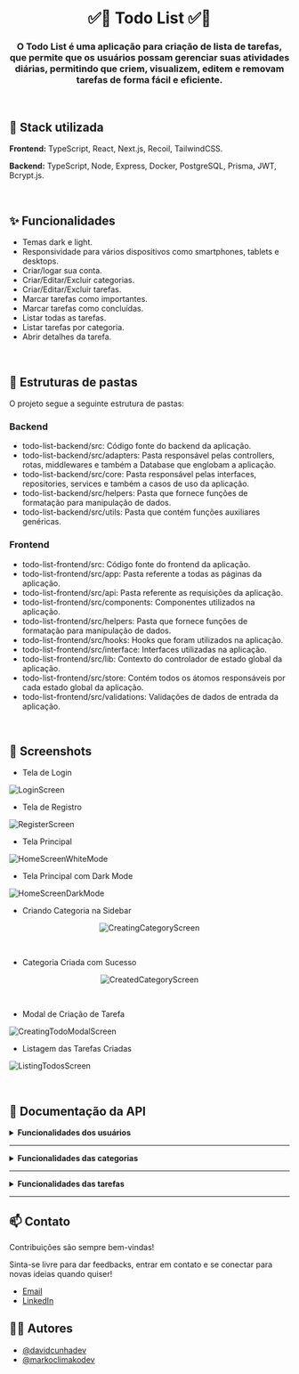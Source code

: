 
<h1 align="center">✅📝 Todo List ✅📝</h1> 

<h3 align="center">O Todo List é uma aplicação para criação de lista de tarefas, que permite que os usuários possam gerenciar suas atividades diárias, permitindo que criem, visualizem, editem e removam tarefas de forma fácil e eficiente.</h3>

<br>

## 🚀 Stack utilizada

**Frontend:** TypeScript, React, Next.js, Recoil, TailwindCSS.

**Backend:** TypeScript, Node, Express, Docker, PostgreSQL, Prisma, JWT, Bcrypt.js.

<br>

## ✨ Funcionalidades

- Temas dark e light.
- Responsividade para vários dispositivos como smartphones, tablets e desktops.
- Criar/logar sua conta.
- Criar/Editar/Excluir categorias.
- Criar/Editar/Excluir tarefas.
- Marcar tarefas como importantes.
- Marcar tarefas como concluídas.
- Listar todas as tarefas.
- Listar tarefas por categoria.
- Abrir detalhes da tarefa.

<br>

## 📂 Estruturas de pastas

O projeto segue a seguinte estrutura de pastas:

### Backend

- todo-list-backend/src: Código fonte do backend da aplicação.
- todo-list-backend/src/adapters: Pasta responsável pelas controllers, rotas, middlewares e também a Database que englobam a aplicação.
- todo-list-backend/src/core: Pasta responsável pelas interfaces, repositories, services e também a casos de uso da aplicação.
- todo-list-backend/src/helpers: Pasta que fornece funções de formatação para manipulação de dados.
- todo-list-backend/src/utils: Pasta que contém funções auxiliares genéricas.

### Frontend
- todo-list-frontend/src: Código fonte do frontend da aplicação.
- todo-list-frontend/src/app: Pasta referente a todas as páginas da aplicação.
- todo-list-frontend/src/api: Pasta referente as requisições da aplicação.
- todo-list-frontend/src/components: Componentes utilizados na aplicação.
- todo-list-frontend/src/helpers: Pasta que fornece funções de formatação para manipulação de dados.
- todo-list-frontend/src/hooks: Hooks que foram utilizados na aplicação.
- todo-list-frontend/src/interface: Interfaces utilizadas na aplicação.
- todo-list-frontend/src/lib: Contexto do controlador de estado global da aplicação.
- todo-list-frontend/src/store: Contém todos os átomos responsáveis por cada estado global da aplicação.
- todo-list-frontend/src/validations: Validações de dados de entrada da aplicação.

<br>

## 📸 Screenshots

- Tela de Login

![LoginScreen](/todo-app-frontend/public/LoginScreen.png)

- Tela de Registro

![RegisterScreen](/todo-app-frontend/public/RegisterScreen.png)

- Tela Principal

![HomeScreenWhiteMode](/todo-app-frontend/public/HomeScreenWhiteTheme.png)

- Tela Principal com Dark Mode

![HomeScreenDarkMode](/todo-app-frontend/public/HomeScreenDarkTheme.png)

- Criando Categoria na Sidebar

<p align="center">
  <img src="/todo-app-frontend/public/CreatingCategoryScreen.png" alt="CreatingCategoryScreen">
</p>

<br>

- Categoria Criada com Sucesso

<p align="center">
  <img src="/todo-app-frontend/public/CreatedCategoryScreen.png" alt="CreatedCategoryScreen">
</p>

<br>

- Modal de Criação de Tarefa

![CreatingTodoModalScreen](/todo-app-frontend/public/CreatingTodoModalScreen.png)

- Listagem das Tarefas Criadas

![ListingTodosScreen](/todo-app-frontend/public/ListingTodosScreen.png)

<br>

## 📑 Documentação da API

<details>
<summary><strong>Funcionalidades dos usuários</strong></summary>

- #### Logando na rota /user/login

<code>POST</code> <code>/user/login</code>

| Parâmetro   | Tipo       | Descrição                           |
| :---------- | :--------- | :---------------------------------- |
| `email` | `string` | **Obrigatório** -> Email da sua conta |
| `password` | `string` | **Obrigatório** -> Senha da sua conta |

#### Exemplo de retorno

```http
  {
  "token": "eyJhbGciOiJPUzI1NiIqInR5cCI6IkrXVCJ0.eyJ1c2VySWQiOiJlYmY1MTM4Ny1jQWJiLTQxMjMtYTJjYy0xMzM1MDBhODYwODgiLCJpYXQiOjE3MTU0MzYxNjMsImV4cCI6MTcxNTQ2NDk2M30.DmtGuFpry9NM8kRjQrLHL9bTivrV8TpGw9lYnHYuZvQ",
  "userId": "abc11347-dcba-1234-a2b4-133520a86688"
}
```

- #### Criando uma conta na rota /user/register

<code>POST</code> <code>/user/register</code>


| Parâmetro   | Tipo       | Descrição                           |
| :---------- | :--------- | :---------------------------------- |
| `name` | `string` | **Obrigatório** -> Seu nome |
| `email` | `string` | **Obrigatório** -> Email da sua conta |
| `password` | `string` | **Obrigatório** -> Senha da sua conta |

#### Exemplo de retorno

    // Status: 201 Created
    // Sem conteúdo no corpo da resposta.
    
</details>

<hr>

<details>
<summary><strong>Funcionalidades das categorias</strong></summary>
  
- #### Criando uma categoria na rota /category/create

<code>POST</code> <code>/category/create</code>

| Parâmetro   | Tipo       | Descrição                           |
| :---------- | :--------- | :---------------------------------- |
| `name` | `string` | **Obrigatório** -> Nome da categoria |
| `userId` | `string` | **Obrigatório** -> ID do usuário |

#### Exemplo de retorno

    // Status: 201 Created
    // Sem conteúdo no corpo da resposta.

- #### Listando uma categoria na rota /category/get

<code>GET</code> <code>/category/get</code>

#### Exemplo de retorno

```http
[
  {
    "id": "7476edec-c67e-4539-a801-1a2653ce715e",
    "name": "todas"
  },
  {
    "id": "20dd536e-868f-43d9-a929-ff5946d00cd3",
    "name": "importantes"
  },
  {
    "id": "07398f69-7b11-4224-b26a-9b66023ddc6e",
    "name": "concluídas"
  },
  {
    "id": "5629eda0-c79c-446d-bc9e-d8b1c06004b1",
    "name": "roupas"
  }
]
```

- #### Atualizando uma categoria na rota /category/update

<code>PATCH</code> <code>/category/update</code>

| Parâmetro   | Tipo       | Descrição                           |
| :---------- | :--------- | :---------------------------------- |
| `userCategoryId` | `string` | **Obrigatório** -> ID da tabela userCategory |
| `name` | `string` | **Obrigatório** -> Nome da categoria |

#### Exemplo de retorno

    // Status: 204 No Content
    // Sem conteúdo no corpo da resposta.

- #### Deletando uma categoria na rota /category/delete

<code>DELETE</code> <code>/category/delete</code>

| Parâmetro   | Tipo       | Descrição                           |
| :---------- | :--------- | :---------------------------------- |
| `userCategoryId` | `string` | **Obrigatório** -> ID da tabela userCategory |

#### Exemplo de retorno

    // Status: 204 No Content
    // Sem conteúdo no corpo da resposta.

</details>

<hr>

<details>
<summary><strong>Funcionalidades das tarefas</strong></summary>
  
- #### Criando uma tarefa na rota /todo/create

<code>POST</code> <code>/todo/create</code>

| Parâmetro   | Tipo       | Descrição                           |
| :---------- | :--------- | :---------------------------------- |
| `userId` | `string` | **Obrigatório** -> ID do usuário |
| `title` | `string` | **Obrigatório** -> Título da tarefa |
| `description` | `string` | **Obrigatório** -> Descrição da tarefa |
| `category` | `string` | **Obrigatório** -> Categoria da tarefa |

#### Exemplo de retorno

    // Status: 201 Created
    // Sem conteúdo no corpo da resposta.

- #### Listando todas as tarefas na rota /todo/get

<code>GET</code> <code>/todo/get</code>

| Parâmetro   | Tipo       | Descrição                           |
| :---------- | :--------- | :---------------------------------- |
| `userId` | `string` | **Obrigatório** -> ID do usuário |

#### Exemplo de retorno

```http
[
  {
    "id": "5fa7b1cd-f886-4c1e-8dcf-84f40d449116",
    "title": "lavar roupas",
    "description": "devo lavar minhas roupas",
    "important": false,
    "completed": false,
    "createdAt": "2024-05-11T16:28:20.222Z",
    "updatedAt": "2024-05-11T16:28:20.222Z",
    "category": "roupas"
  },
  {
    "id": "6068cd82-3ab6-428e-8379-d767d8ffa967",
    "title": "ir para a academia hoje",
    "description": "hoje treinarei perna na academia :(",
    "important": false,
    "completed": false,
    "createdAt": "2024-05-11T16:31:48.424Z",
    "updatedAt": "2024-05-11T16:31:48.424Z",
    "category": "esportes"
  }
]
```

- #### Listando as tarefas por categoria na rota /todo/get?category=

<code>GET</code> <code>todo/get?category=</code>

| Parâmetro via query   | Tipo       | Descrição                           |
| :---------- | :--------- | :---------------------------------- |
| `category` | `string` | **Obrigatório** -> Categoria da tarefa |

| Parâmetro via body   | Tipo       | Descrição                           |
| :---------- | :--------- | :---------------------------------- |
| `userId` | `string` | **Obrigatório** -> ID do usuário |

#### Exemplo de requisição
  ```
    *parâmetro da query*

    /todo/get?category=esportes
  ```
  ```
    *parâmetro do body*

    {
      "userId": "ebf51387-cabb-4123-a2cc-133500a86088"
    }
  ```

#### Exemplo de retorno

```http
[
  {
    "id": "6068cd82-3ab6-428e-8379-d767d8ffa967",
    "title": "ir para a academia hoje",
    "description": "hoje treinarei perna na academia :(",
    "important": false,
    "completed": false,
    "createdAt": "2024-05-11T16:31:48.424Z",
    "updatedAt": "2024-05-11T16:31:48.424Z",
    "category": "esportes"
  }
]
```

- #### Editando tarefa na rota /todo/update

<code>PATCH</code> <code>todo/update</code>

| Parâmetro   | Tipo       | Descrição                           |
| :---------- | :--------- | :---------------------------------- |
| `id` | `string` | **Obrigatório** -> ID da tarefa |
| `title` | `string` | **Obrigatório** -> Título da tarefa |
| `description` | `string` | **Obrigatório** -> Descrição da tarefa |
| `category` | `string` | **Obrigatório** -> Categoria da tarefa |

#### Exemplo de retorno

    // Status: 204 No Content
    // Sem conteúdo no corpo da resposta.

- #### Deletando uma tarefa na rota /todo/delete

<code>DELETE</code> <code>todo/delete</code>

| Parâmetro   | Tipo       | Descrição                           |
| :---------- | :--------- | :---------------------------------- |
| `id` | `string` | **Obrigatório** -> ID da tarefa |

#### Exemplo de retorno

    // Status: 204 No Content
    // Sem conteúdo no corpo da resposta.

</details>

<hr>

## 📫 Contato

Contribuições são sempre bem-vindas!

Sinta-se livre para dar feedbacks, entrar em contato e se conectar para novas ideias quando quiser!

- [Email](mailto:contatodavidcunha@hotmail.com)
- [LinkedIn](https://www.linkedin.com/in/davidlcunha/)
## 🤜🤛 Autores

- [@davidcunhadev](https://www.github.com/davidcunhadev)
- [@markoclimakodev](https://www.github.com/markoclimakodev)
